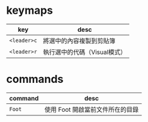 # keymaps

| key         | desc              |
|-------------|-------------------|
| `<leader>c` | 將選中的內容複製到剪貼簿      |
| `<leader>r` | 執行選中的代碼（Visual模式） |

# commands

| command | desc                |
|---------|---------------------|
| `Foot`  | 使用 Foot 開啟當前文件所在的目錄 |
